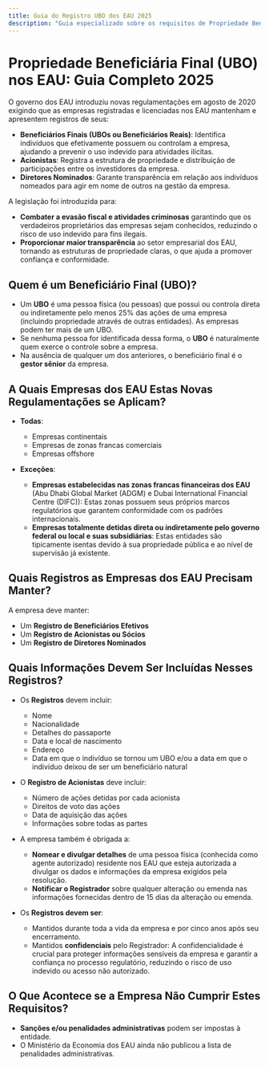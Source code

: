```yaml
---
title: Guia do Registro UBO dos EAU 2025
description: "Guia especializado sobre os requisitos de Propriedade Beneficiária Final nos EAU. Visão completa das regulamentações, conformidade e obrigações de relatórios."
---
```


# Propriedade Beneficiária Final (UBO) nos EAU: Guia Completo 2025

O governo dos EAU introduziu novas regulamentações em agosto de 2020 exigindo que as empresas registradas e licenciadas nos EAU mantenham e apresentem registros de seus:

- **Beneficiários Finais (UBOs ou Beneficiários Reais)**: Identifica indivíduos que efetivamente possuem ou controlam a empresa, ajudando a prevenir o uso indevido para atividades ilícitas.
- **Acionistas**: Registra a estrutura de propriedade e distribuição de participações entre os investidores da empresa.
- **Diretores Nominados**: Garante transparência em relação aos indivíduos nomeados para agir em nome de outros na gestão da empresa.

A legislação foi introduzida para:

- **Combater a evasão fiscal e atividades criminosas** garantindo que os verdadeiros proprietários das empresas sejam conhecidos, reduzindo o risco de uso indevido para fins ilegais.
- **Proporcionar maior transparência** ao setor empresarial dos EAU, tornando as estruturas de propriedade claras, o que ajuda a promover confiança e conformidade.

## Quem é um Beneficiário Final (UBO)?

- Um **UBO** é uma pessoa física (ou pessoas) que possui ou controla direta ou indiretamente pelo menos 25% das ações de uma empresa (incluindo propriedade através de outras entidades). As empresas podem ter mais de um UBO.
- Se nenhuma pessoa for identificada dessa forma, o **UBO** é naturalmente quem exerce o controle sobre a empresa.
- Na ausência de qualquer um dos anteriores, o beneficiário final é o **gestor sênior** da empresa.

## A Quais Empresas dos EAU Estas Novas Regulamentações se Aplicam?

- **Todas**:

  - Empresas continentais
  - Empresas de zonas francas comerciais
  - Empresas offshore

- **Exceções**:
  - **Empresas estabelecidas nas zonas francas financeiras dos EAU** (Abu Dhabi Global Market (ADGM) e Dubai International Financial Centre (DIFC)): Estas zonas possuem seus próprios marcos regulatórios que garantem conformidade com os padrões internacionais.
  - **Empresas totalmente detidas direta ou indiretamente pelo governo federal ou local e suas subsidiárias**: Estas entidades são tipicamente isentas devido à sua propriedade pública e ao nível de supervisão já existente.

## Quais Registros as Empresas dos EAU Precisam Manter?

A empresa deve manter:

- Um **Registro de Beneficiários Efetivos**
- Um **Registro de Acionistas ou Sócios**
- Um **Registro de Diretores Nominados**

## Quais Informações Devem Ser Incluídas Nesses Registros?

- Os **Registros** devem incluir:

  - Nome
  - Nacionalidade
  - Detalhes do passaporte
  - Data e local de nascimento
  - Endereço
  - Data em que o indivíduo se tornou um UBO e/ou a data em que o indivíduo deixou de ser um beneficiário natural

- O **Registro de Acionistas** deve incluir:

  - Número de ações detidas por cada acionista
  - Direitos de voto das ações
  - Data de aquisição das ações
  - Informações sobre todas as partes

- A empresa também é obrigada a:

  - **Nomear e divulgar detalhes** de uma pessoa física (conhecida como agente autorizado) residente nos EAU que esteja autorizada a divulgar os dados e informações da empresa exigidos pela resolução.
  - **Notificar o Registrador** sobre qualquer alteração ou emenda nas informações fornecidas dentro de 15 dias da alteração ou emenda.

- Os **Registros devem ser**:
  - Mantidos durante toda a vida da empresa e por cinco anos após seu encerramento.
  - Mantidos **confidenciais** pelo Registrador: A confidencialidade é crucial para proteger informações sensíveis da empresa e garantir a confiança no processo regulatório, reduzindo o risco de uso indevido ou acesso não autorizado.

## O Que Acontece se a Empresa Não Cumprir Estes Requisitos?

- **Sanções e/ou penalidades administrativas** podem ser impostas à entidade.
- O Ministério da Economia dos EAU ainda não publicou a lista de penalidades administrativas.
